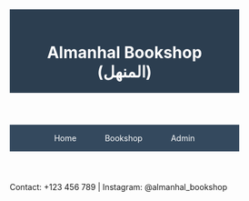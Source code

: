 <!DOCTYPE html>
<html lang="en">
<head>
  <meta charset="UTF-8">
  <meta name="viewport" content="width=device-width, initial-scale=1.0">
  <title>Almanhal Bookshop (المنهل)</title>
  <style>
    /* Global Styles */
    * {
      margin: 0;
      padding: 0;
      box-sizing: border-box;
    }

    body {
      font-family: 'Arial', sans-serif;
      background-color: #f9f9f9;
      color: #333;
    }

    header {
      background-color: #2c3e50;
      padding: 20px;
      color: white;
      text-align: center;
    }

    nav {
      background-color: #34495e;
      display: flex;
      justify-content: center;
      padding: 10px 0;
    }

    nav a {
      color: white;
      text-decoration: none;
      margin: 0 15px;
      padding: 5px 10px;
    }

    nav a:hover {
      background-color: #16a085;
      border-radius: 5px;
    }

    main {
      padding: 20px;
    }

    .book-container {
      display: grid;
      grid-template-columns: repeat(auto-fill, minmax(200px, 1fr));
      gap: 20px;
    }

    .book-item {
      background-color: white;
      border: 1px solid #ddd;
      border-radius: 8px;
      padding: 15px;
      text-align: center;
      transition: box-shadow 0.3s;
    }

    .admin-form {
      max-width: 400px;
      margin: 50px auto;
      background-color: white;
      padding: 20px;
      border: 1px solid #ddd;
      border-radius: 8px;
    }

    .admin-form input {
      width: 100%;
      padding: 10px;
      margin: 10px 0;
      border: 1px solid #ddd;
      border-radius: 5px;
    }

    .admin-form button {
      width: 100%;
      padding: 10px;
      background-color: #16a085;
      color: white;
      border: none;
      border-radius: 5px;
      cursor: pointer;
    }

    .admin-form button:hover {
      background-color: #1abc9c;
    }
  </style>
</head>

<body>
  <header>
    <h1>Almanhal Bookshop (المنهل)</h1>
  </header>

  <nav>
    <a href="#" onclick="showPage('home')">Home</a>
    <a href="#" onclick="showPage('bookshop')">Bookshop</a>
    <a href="#" onclick="showPage('admin')">Admin</a>
  </nav>

  <main id="content"></main>

  <footer>
    <p>Contact: +123 456 789 | Instagram: @almanhal_bookshop</p>
  </footer>

  <script>
    let books = JSON.parse(localStorage.getItem("books")) || [
      { title: "The Great Gatsby", price: "$10", image: "https://via.placeholder.com/150" },
      { title: "1984", price: "$12", image: "https://via.placeholder.com/150" },
    ];

    let homeContent = localStorage.getItem("homeContent") || "Welcome to Almanhal Bookshop! Your go-to place for all kinds of books!";
    let loggedIn = false;

    function showPage(page) {
      const content = document.getElementById('content');
      if (page === 'home') {
        content.innerHTML = `
          <h2>Home Page</h2>
          <p>${homeContent}</p>
        `;
      } else if (page === 'bookshop') {
        content.innerHTML = `
          <h2>Available Books</h2>
          <div class="book-container" id="bookList"></div>
        `;
        displayBooks();
      } else if (page === 'admin') {
        if (loggedIn) {
          showAdminPanel();
        } else {
          showLoginForm();
        }
      }
    }

    function displayBooks() {
      const bookList = document.getElementById('bookList');
      bookList.innerHTML = books.map(book => `
        <div class="book-item">
          <img src="${book.image}" alt="${book.title}">
          <h3>${book.title}</h3>
          <p>Price: ${book.price}</p>
        </div>
      `).join('');
    }

    function showLoginForm() {
      const content = document.getElementById('content');
      content.innerHTML = `
        <div class="admin-form">
          <h2>Admin Login</h2>
          <input type="text" id="username" placeholder="Enter Username">
          <input type="password" id="password" placeholder="Enter Password">
          <button onclick="adminLogin()">Login</button>
        </div>
      `;
    }

    function adminLogin() {
      const username = document.getElementById('username').value;
      const password = document.getElementById('password').value;

      if (username === "almanhal3" && password === "al.bookshop25") {
        loggedIn = true;
        alert("Login successful!");
        showAdminPanel();
      } else {
        alert("Invalid credentials. Please try again.");
      }
    }

    function showAdminPanel() {
      const content = document.getElementById('content');
      content.innerHTML = `
        <h2>Edit Home Page Content</h2>
        <textarea id="homeContent" rows="5" style="width:100%;">${homeContent}</textarea>
        <button onclick="saveHomeContent()">Save Home Content</button>

        <h2>Edit Books</h2>
        ${books.map((book, index) => `
          <div class="book-item">
            <input type="text" id="title-${index}" value="${book.title}">
            <input type="text" id="price-${index}" value="${book.price}">
            <input type="text" id="image-${index}" value="${book.image}">
            <button onclick="saveBook(${index})">Save</button>
            <button onclick="deleteBook(${index})">Delete</button>
          </div>
        `).join('')}

        <h2>Add New Book</h2>
        <input type="text" id="new-title" placeholder="Title">
        <input type="text" id="new-price" placeholder="Price">
        <input type="text" id="new-image" placeholder="Image URL">
        <button onclick="addBook()">Add Book</button>
      `;
    }

    function saveHomeContent() {
      homeContent = document.getElementById("homeContent").value;
      localStorage.setItem("homeContent", homeContent);
      alert("Home content saved!");
    }

    function saveBook(index) {
      const title = document.getElementById(`title-${index}`).value;
      const price = document.getElementById(`price-${index}`).value;
      const image = document.getElementById(`image-${index}`).value;

      books[index] = { title, price, image };
      localStorage.setItem("books", JSON.stringify(books));
      alert("Book updated!");
    }

    function deleteBook(index) {
      books.splice(index, 1);
      localStorage.setItem("books", JSON.stringify(books));
      showAdminPanel();
      alert("Book deleted!");
    }

    function addBook() {
      const title = document.getElementById("new-title").value;
      const price = document.getElementById("new-price").value;
      const image = document.getElementById("new-image").value;

      if (title && price && image) {
        books.push({ title, price, image });
        localStorage.setItem("books", JSON.stringify(books));
        showAdminPanel();
        alert("Book added!");
      } else {
        alert("Please fill in all fields!");
      }
    }

    // Load the Home page initially
    showPage('home');
  </script>
</body>
</html>
